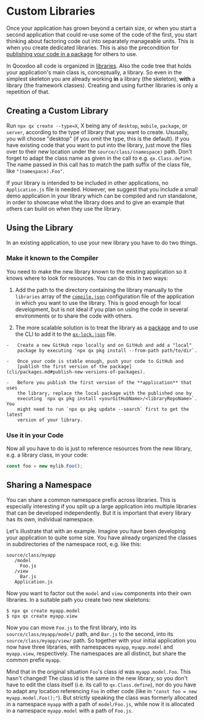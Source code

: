 # Custom Libraries

Once your application has grown beyond a certain size, or when you start a
second application that could re-use some of the code of the first, you start
thinking about factoring code out into separately manageable units. This is when
you create dedicated libraries. This is also the precondition for
[publishing your code in a package](cli/packages.md#publish-new-versions-of-packages)
for others to use.

In Qooxdoo all code is organized in [libraries](code_organisation.md). Also the
code tree that holds your application's main class is, conceptually, a library.
So even in the simplest skeleton you are already working **in** a library (the
skeleton), **with** a library (the framework classes). Creating and using
further libraries is only a repetition of that.

## Creating a Custom Library

Run `npx qx create --type=X`, X being any of `desktop`, `mobile`, `package`, or
`server`, according to the type of library that you want to create. Ususally,
you will choose "desktop" (if you omit the type, this is the default). If you
have existing code that you want to put into the library, just move the files
over to their new location under the `source/class/(namespace)` path. Don't
forget to adapt the class name as given in the call to e.g. `qx.Class.define`.
The name passed in this call has to match the path suffix of the class file,
like `"(namespace).Foo"`.

If your library is intended to be included in other applications, no
`Application.js` file is needed. However, we suggest that you include a small
demo application in your library which can be compiled and run standalone, in
order to showcase what the library does and to give an example that others can
build on when they use the library.

## Using the Library

In an existing application, to use your new library you have to do two things.

### Make it known to the Compiler

You need to make the new library known to the existing application so it knows
where to look for resources. You can do this in two ways:

1.  Add the path to the directory containing the library manually to the
    `libraries` array of the [`compile.json`](compiler/configuration/compile.md)
    configuration file of the application in which you want to use the library.
    This is good enough for local development, but is not ideal if you plan on
    using the code in several environments or to share the code with others.

2.  The more scalable solution is to treat the library as a
    [package](cli/packages.md) and to use the CLI to add it to the
    [`qx-lock.json`](cli/packages.md#lockfile-qx-lockjson) file.

```
-   Create a new GitHub repo locally and on GitHub and add a "local"
    package by executing `npx qx pkg install --from-path path/to/dir`.

-   Once your code is stable enough, push your code to GitHub and
    [publish the first version of the package](cli/packages.md#publish-new-versions-of-packages).

-   Before you publish the first version of the **application** that uses
    the library, replace the local package with the published one by
    executing `npx qx pkg install <yourGitHubName>/<libraryRepoName>`. You
    might need to run `npx qx pkg update --search` first to get the latest
    version of your library.
```

### Use it in your Code

Now all you have to do is just to reference resources from the new library, e.g.
a library class, in your code:

```javascript
const foo = new mylib.Foo();
```

## Sharing a Namespace

You can share a common namespace prefix across libraries. This is especially
interesting if you split up a large application into multiple libraries that can
be developed independently. But it is important that every library has its own,
individual namespace.

Let's illustrate that with an example. Imagine you have been developing your
application to quite some size. You have already organized the classes in
subdirectories of the namespace root, e.g. like this:

```text
source/class/myapp
   /model
     Foo.js
   /view
     Bar.js
   Application.js
```

Now you want to factor out the `model` and `view` components into their own
libraries. In a suitable path you create two new skeletons:

```shell script
$ npx qx create myapp.model
$ npx qx create myapp.view
```

Now you can move `Foo.js` to the first library, into its
`source/class/myapp/model/` path, and `Bar.js` to the second, into its
`source/class/myapp/view/` path. So together with your initial application you
now have three libraries, with namespaces `myapp`, `myapp.model` and
`myapp.view`, respectively. The namespaces are all distinct, but share the
common prefix `myapp`.

Mind that in the original situation `Foo`'s class id was `myapp.model.Foo`. This
hasn't changed! The class id is the same in the new library, so you don't have
to edit the class itself (i.e. its call to `qx.Class.define`), nor do you have
to adapt any location referencing `Foo` in other code (like in
`"const foo = new myapp.model.Foo();"`). But strictly speaking the class was
formerly allocated in a namespace `myapp` with a path of `model/Foo.js`, while
now it is allocated in a namespace `myapp.model` with a path of `Foo.js`.
